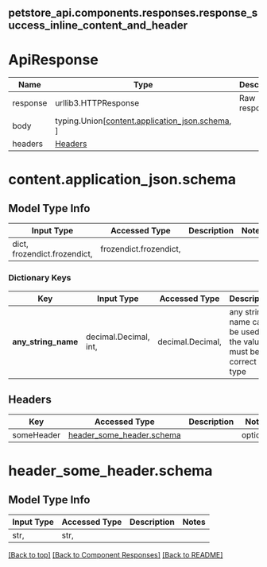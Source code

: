 <a name="top"></a>
## petstore_api.components.responses.response_success_inline_content_and_header
# ApiResponse
Name | Type | Description  | Notes
------------- | ------------- | ------------- | -------------
response | urllib3.HTTPResponse | Raw response |
body | typing.Union[[content.application_json.schema](#content.application_json.schema), ] |  |
headers | [Headers](#Headers) |  |

# content.application_json.schema

## Model Type Info
Input Type | Accessed Type | Description | Notes
------------ | ------------- | ------------- | -------------
dict, frozendict.frozendict,  | frozendict.frozendict,  |  |

### Dictionary Keys
Key | Input Type | Accessed Type | Description | Notes
------------ | ------------- | ------------- | ------------- | -------------
**any_string_name** | decimal.Decimal, int,  | decimal.Decimal,  | any string name can be used but the value must be the correct type | [optional] value must be a 32 bit integer
## Headers

Key | Accessed Type | Description  | Notes
------------- | ------------- | ------------- | -------------
someHeader | [header_some_header.schema](#header_some_header.schema) | | optional

# <a id="header_some_header.schema" >header_some_header.schema</a>

## Model Type Info
Input Type | Accessed Type | Description | Notes
------------ | ------------- | ------------- | -------------
str,  | str,  |  |

[[Back to top]](#top) [[Back to Component Responses]](../../../README.md#Component-Responses) [[Back to README]](../../../README.md)
